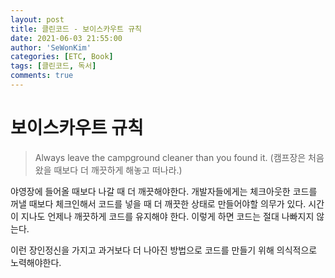 ```yaml
---
layout: post
title: 클린코드 - 보이스카우트 규칙
date: 2021-06-03 21:55:00
author: 'SeWonKim'
categories: [ETC, Book]
tags: [클린코드, 독서]
comments: true
---
```


# 보이스카우트 규칙 

> Always leave the campground cleaner than you found it. (캠프장은 처음 왔을 때보다 더 깨끗하게 해놓고 떠나라.)

야영장에 들어올 때보다 나갈 때 더 깨끗해야한다. 개발자들에게는 체크아웃한 코드를 꺼낼 때보다 체크인해서 코드를 넣을 때 더 깨끗한 상태로 만들어야할 의무가 있다. 시간이 지나도 언제나 깨끗하게 코드를 유지해야 한다. 이렇게 하면 코드는 절대 나빠지지 않는다.


이런 장인정신을 가지고 과거보다 더 나아진 방법으로 코드를 만들기 위해 의식적으로 노력해야한다.
